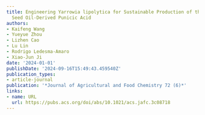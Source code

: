 ```yaml
---
title: Engineering Yarrowia lipolytica for Sustainable Production of the Pomegranate
  Seed Oil-Derived Punicic Acid
authors:
- Kaifeng Wang
- Yueyue Zhou
- Lizhen Cao
- Lu Lin
- Rodrigo Ledesma-Amaro
- Xiao-Jun Ji
date: '2024-01-01'
publishDate: '2024-09-16T15:49:43.459540Z'
publication_types:
- article-journal
publication: '*Journal of Agricultural and Food Chemistry 72 (6)*'
links:
- name: URL
  url: https://pubs.acs.org/doi/abs/10.1021/acs.jafc.3c08718
---
```

